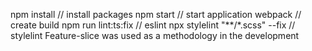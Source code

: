 npm install // install packages
npm start // start application
webpack   // create build
npm run lint:ts:fix // eslint
npx stylelint "**/*.scss" --fix // stylelint
Feature-slice was used as a methodology in the development